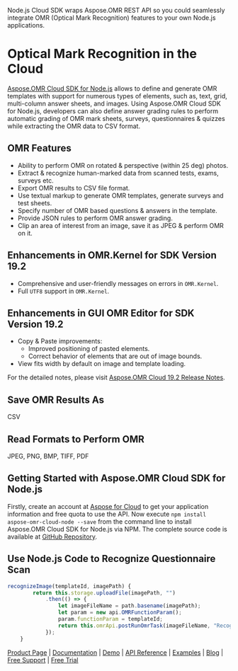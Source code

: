 Node.js Cloud SDK wraps Aspose.OMR REST API so you could seamlessly integrate OMR (Optical Mark Recognition) features to your own Node.js applications.

# Optical Mark Recognition in the Cloud 

[Aspose.OMR Cloud SDK for Node.js](https://products.aspose.cloud/omr/nodejs) allows to define and generate OMR templates with support for numerous types of elements, such as, text, grid, multi-column answer sheets, and images. Using Aspose.OMR Cloud SDK for Node.js, developers can also define answer grading rules to perform automatic grading of OMR mark sheets, surveys, questionnaires & quizzes while extracting the OMR data to CSV format.

## OMR Features

- Ability to perform OMR on rotated & perspective (within 25 deg) photos.
- Extract & recognize human-marked data from scanned tests, exams, surveys etc.
- Export OMR results to CSV file format.
- Use textual markup to generate OMR templates, generate surveys and test sheets.
- Specify number of OMR based questions & answers in the template.
- Provide JSON rules to perform OMR answer grading.
- Clip an area of interest from an image, save it as JPEG & perform OMR on it.

## Enhancements in OMR.Kernel for SDK Version 19.2

- Comprehensive and user-friendly messages on errors in `OMR.Kernel`.
- Full `UTF8` support in `OMR.Kernel`.

## Enhancements in GUI OMR Editor for SDK Version 19.2

- Copy & Paste improvements:
  - Improved positioning of pasted elements.
  - Correct behavior of elements that are out of image bounds.
- View fits width by default on image and template loading.

For the detailed notes, please visit [Aspose.OMR Cloud 19.2 Release Notes](https://docs.aspose.cloud/display/omrcloud/Aspose.OMR+Cloud+19.2+Release+Notes).

## Save OMR Results As

CSV

## Read Formats to Perform OMR

JPEG, PNG, BMP, TIFF, PDF

## Getting Started with Aspose.OMR Cloud SDK for Node.js

Firstly, create an account at [Aspose for Cloud](https://dashboard.aspose.cloud/#/apps) to get your application information and free quota to use the API. Now execute `npm install aspose-omr-cloud-node --save` from the command line to install Aspose.OMR Cloud SDK for Node.js via NPM. The complete source code is available at [GitHub Repository](https://github.com/aspose-omr-cloud/aspose-omr-cloud-nodejs).

## Use Node.js Code to Recognize Questionnaire Scan

```js
recognizeImage(templateId, imagePath) {
        return this.storage.uploadFile(imagePath, "")
            .then(() => {
                let imageFileName = path.basename(imagePath);
                let param = new api.OMRFunctionParam();
                param.functionParam = templateId;
                return this.omrApi.postRunOmrTask(imageFileName, "RecognizeImage", param);
            });
    }
```

[Product Page](https://products.aspose.cloud/omr/nodejs) | [Documentation](https://docs.aspose.cloud/display/omrcloud/Home) | [Demo](https://products.aspose.app/omr/family) | [API Reference](https://apireference.aspose.cloud/omr/) | [Examples](https://github.com/aspose-omr-cloud/aspose-omr-cloud-nodejs) | [Blog](https://blog.aspose.cloud/category/omr/) | [Free Support](https://forum.aspose.cloud/c/omr) | [Free Trial](https://dashboard.aspose.cloud)
